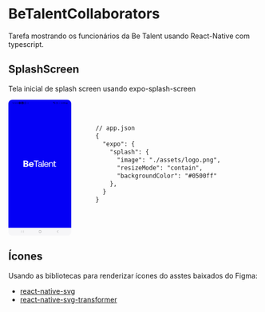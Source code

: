 # BeTalentCollaborators
Tarefa mostrando os funcionários da Be Talent usando React-Native com typescript.

## SplashScreen

Tela inicial de splash screen usando expo-splash-screen


<div style="display: flex; align-items: center;">
  <img src="./PrintScreens/SplashScreen.png" alt="Splash Screen" width="25%" style="border-radius: 8px; margin-right: 20px;">
  <pre>
    <code>
    // app.json
    {
      "expo": {
        "splash": {
          "image": "./assets/logo.png",
          "resizeMode": "contain",
          "backgroundColor": "#0500ff"
        },
      }
    }
    </code>
  </pre>
</div>

## Ícones
Usando as bibliotecas para renderizar ícones do asstes baixados do Figma:
- [react-native-svg](https://github.com/software-mansion/react-native-svg)
- [react-native-svg-transformer](https://www.npmjs.com/package/react-native-svg-transformer)
